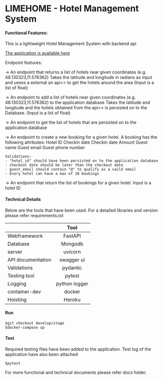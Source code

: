 # LIMEHOME - Hotel Management System 

####  Functional Features:


This is a lightweight Hotel Management System with backend api

 [The application is available here](https://powerful-wildwood-21999.herokuapp.com/docs)

Endpoint features:

-> An endpoint that returns a list of hotels near given coordinates (e.g. 48.130323,11.576362)
Takes the latitude and longitude in radians as input and ueses a external an api<> to get the hotels around the area (Input is a list of float)

-> An endpoint to add a list of hotels near given coordinates (e.g. 48.130323,11.576362) to the application database
Takes the latitude and longitude and the hotels obtained from the api<> is persisted on to the Database. (Input is a list of float)

-> An endpoint to get the list of hotels that are persisted on to the application database


-> An endpoint to create a new booking for a given hotel.
A booking has the following attributes:
Hotel ID
Checkin date
Checkin date
Amount
Guest name
Guest email
Guest phone number

    Validations:
    - "hotel_id" should have been persisted on to the application database
    - checkout date should be later than the checkout date
    - guest_email should contain "@" to qualify as a vaild email
    - Every hotel can have a max of 10 bookings

-> An endpoint that return the list of bookings for a given hotel.
    Input is a hotel ID

#### Technical Details

Below are the tools that have been used. For a detailed libraries and version please refer requirements.txt


|         | Tool           |   
| ------------- |:-------------:| 
| Webframework      | FastAPI | 
| Database      | Mongodb      | 
| server | uvicorn      | 
| API documentation | swagger ui      |
| Validations | pydantic      | 
| Testing tool | pytest      | 
| Logging  | python logger      | 
| container-dev | docker      | 
| Hoisting | Heroku      | 


#### Run
```
$git checkout develop/stage
$docker-compose up 
```

#### Test
Required testing files have been added to the application. 
Test log of the application have also been attached
```
$pytest  
```

For more functional and technical documents please refer docs folder.